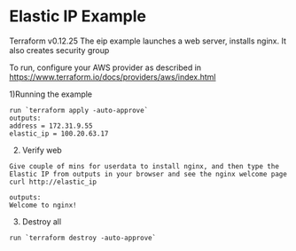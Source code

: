 # Elastic IP Example
Terraform v0.12.25
The eip example launches a web server, installs nginx. It also creates security group 

To run, configure your AWS provider as described in https://www.terraform.io/docs/providers/aws/index.html

1)Running the example
```
run `terraform apply -auto-approve` 
outputs:
address = 172.31.9.55
elastic_ip = 100.20.63.17
```
2) Verify web
```
Give couple of mins for userdata to install nginx, and then type the Elastic IP from outputs in your browser and see the nginx welcome page
curl http://elastic_ip

outputs:
Welcome to nginx!
```
3) Destroy all
```
run `terraform destroy -auto-approve`

```
